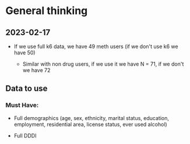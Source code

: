 # General thinking

## 2023-02-17

-   If we use full k6 data, we have 49 meth users (if we don't use k6 we have 50)

    -   Similar with non drug users, if we use it we have N = 71, if we don't we have 72

## Data to use

### Must Have:

-   Full demographics (age, sex, ethnicity, marital status, education, employment, residential area, license status, ever used alcohol)

-   Full DDDI
